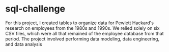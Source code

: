 # sql-challenge
For this project, I created tables to organize data for Pewlett Hackard's research on employees from the 1980s and 1990s. We relied solely on six CSV files, which were all that remained of the employee database from that period. The project involved performing data modeling, data engineering, and data analysis
